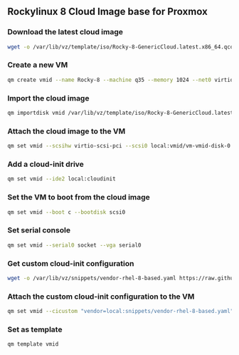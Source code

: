 ## Rockylinux 8 Cloud Image base for Proxmox

### Download the latest cloud image

```bash
wget -o /var/lib/vz/template/iso/Rocky-8-GenericCloud.latest.x86_64.qcow2 https://download.rockylinux.org/pub/rocky/8/images/x86_64/Rocky-8-GenericCloud.latest.x86_64.qcow2
```

### Create a new VM

```bash
qm create vmid --name Rocky-8 --machine q35 --memory 1024 --net0 virtio,bridge=vmbr0
```

### Import the cloud image

```bash
qm importdisk vmid /var/lib/vz/template/iso/Rocky-8-GenericCloud.latest.x86_64.qcow2 local
```

### Attach the cloud image to the VM

```bash
qm set vmid --scsihw virtio-scsi-pci --scsi0 local:vmid/vm-vmid-disk-0.raw
```

### Add a cloud-init drive

```bash
qm set vmid --ide2 local:cloudinit
```

### Set the VM to boot from the cloud image

```bash
qm set vmid --boot c --bootdisk scsi0
```

### Set serial console

```bash
qm set vmid --serial0 socket --vga serial0
```

### Get custom cloud-init configuration

```bash
wget -o /var/lib/vz/snippets/vendor-rhel-8-based.yaml https://raw.githubusercontent.com/Script47ph/Linux-Docs/main/Linux/Setup/Debian/Private-Cloud/Proxmox-Virtual-Environment/cloud-init/rhel-based/vendor-rhel-8-based.yml
```

### Attach the custom cloud-init configuration to the VM

```bash
qm set vmid --cicustom "vendor=local:snippets/vendor-rhel-8-based.yaml"
```

### Set as template

```bash
qm template vmid
```